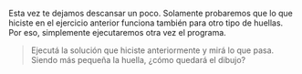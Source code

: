 <gs-attire attire-url="https://raw.githubusercontent.com/MumukiProject/mumuki-guia-gobstones-expresiones-ii-kids/master/assets/attires/config_1534357960591.json"></gs-attire>

<gs-toolbox toolbox-url="https://raw.githubusercontent.com/MumukiProject/mumuki-guia-gobstones-expresiones-ii-kids/master/assets/toolbox.xml">
</gs-toolbox>

Esta vez te dejamos descansar un poco. Solamente probaremos que lo que hiciste en el ejercicio anterior funciona también para otro tipo de huellas. Por eso, simplemente ejecutaremos otra vez el programa. 

> Ejecutá la solución que hiciste anteriormente y mirá lo que pasa. Siendo más pequeña la huella, ¿cómo quedará el dibujo?
